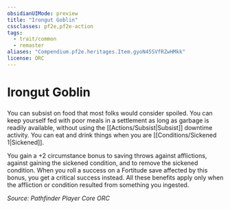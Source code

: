 ```yaml
---
obsidianUIMode: preview
title: "Irongut Goblin"
cssclasses: pf2e,pf2e-action
tags:
  - trait/common
  - remaster
aliases: "Compendium.pf2e.heritages.Item.gyoN45SVfRZwHMkk"
license: ORC
---
```

# Irongut Goblin

### 






You can subsist on food that most folks would consider spoiled. You can keep yourself fed with poor meals in a settlement as long as garbage is readily available, without using the [[Actions/Subsist|Subsist]] downtime activity. You can eat and drink things when you are [[Conditions/Sickened 1|Sickened]].

You gain a +2 circumstance bonus to saving throws against afflictions, against gaining the sickened condition, and to remove the sickened condition. When you roll a success on a Fortitude save affected by this bonus, you get a critical success instead. All these benefits apply only when the affliction or condition resulted from something you ingested.

*Source: Pathfinder Player Core*
*ORC*